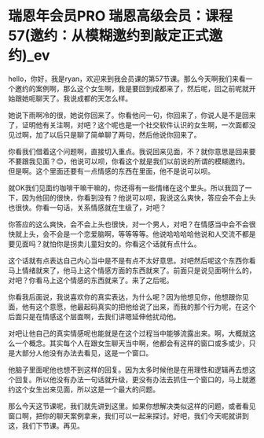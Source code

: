 # 瑞恩年会员PRO 瑞恩高级会员：课程57(邀约：从模糊邀约到敲定正式邀约)_ev

hello，你好，我是ryan，欢迎来到我会员课的第57节课。那么今天啊我们来看一个邀约的案例啊，那么这个女生啊，我是要回到成都来了，然后呢，回之前呢就开始跟她呃聊天了。我说成都的天怎么样。

她说下雨啊冷的很，她说你回来了。你看他问一句，你回来了，你说人是不是回来了，证明他有关注啊，对吧？这个呢也是一个社交软件认识的女生啊，一次面都没见过啊，加了以后只是聊了简单聊了两句，然后他说你回来了。

你看我们借着这个问题啊，直接切入重点。我说回来见面，不？就你意思是回来要不要跟我见面？😊，他说可以呗，你看这个就是我们以前说的所谓的模糊邀约。但是啊。这个里面还要有一点情感的东西在里面，他不是说可以呗。

就OK我们见面约咖啡干嘛干嘛的，你还得有一些情绪在这个里头。所以我回了一下，因为他回的很快，你看到没有？他说可以呗，我说这么爽快，答应会不会上头也很快。你看一句话，关系情感就在生级了，对吧？

你答应的这么爽快，会不会上头也很快，对一个男人，对吧？在情感当中会不会很快就上头，会不会是一个恋爱脑啊，等等等等。他说哈哈哈哈他说和人交流不都是要见面吗？就怕你是拐卖儿童妇女的。你看这个话就有点什么。

这个话就有点表达自己内心当中是不是有点不太好意思。对吧然后呢这个东西你看马上情绪就来了，他马上这个情感方面的东西就来了。前面只是说见面啊什么的，对吧？你看马上这个情感的东西就来了。来了之后呢。

你看我后面说，我说喜欢你的真实表达，为什么呢？因为他想见你，他想跟你见面，他有这个意愿，他最起码真实的把他给说了出来，而我的那个行为呢，在这个后面只是在情感这个层面啊，去我们讲嗯延伸他扰动他。

对吧让他自己的真实情感呢也能就是在这个过程当中能够流露出来。啊，大概就这么一个概念。其实每个人在跟女生聊天当中啊，他都会有这样的窗口或多或少，只是大部分人他没有办法去看见，这是一个窗口。

他脑子里面呢他也想不到这样的回复。因为太多时候他是在用理性和逻辑再去想这个回复。所以他没有办法一句话就升级，更没有办法去抓住一个窗口的，马上就邀约这个女生出来见面，所以这是一个最大的问题。

那么今天这节课呢，我们就先讲到这里。如果你想解决类似这样的问题，或者看见窗口啊，把你的聊天案例拿来，我们可以一起来探讨。好吧，我们今天呢就讲到这，我们下节课。再见。

